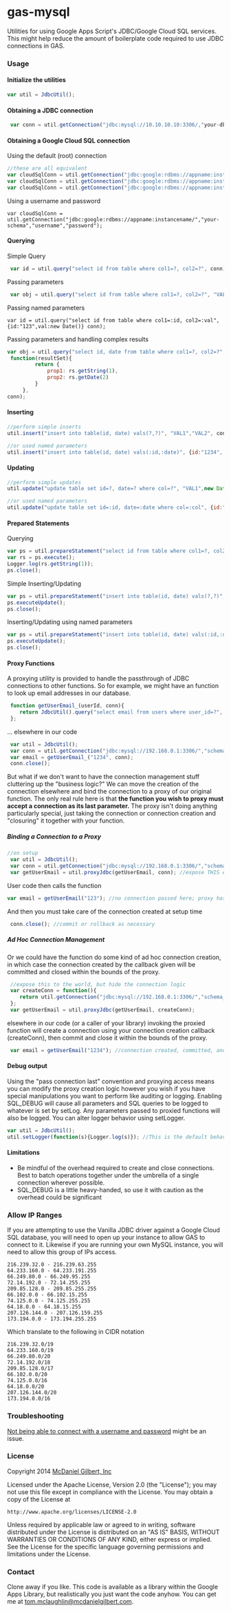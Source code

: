 gas-mysql
=========

Utilities for using Google Apps Script's JDBC/Google Cloud SQL services.  This might help reduce the amount of boilerplate code required to use JDBC connections in GAS.

### Usage
#### Initialize the utilities
```javascript
var util = JdbcUtil();
```

#### Obtaining a JDBC connection 
```javascript
 var conn = util.getConnection("jdbc:mysql://10.10.10.10:3306/,"your-db-schema","preferablynotroot","password");
```

#### Obtaining a Google Cloud SQL connection
Using the default (root) connection
```javascript
//these are all equivalent
var cloudSqlConn = util.getConnection("jdbc:google:rdbms://appname:instancename", "your-schema");
var cloudSqlConn = util.getConnection("jdbc:google:rdbms://appname:instancename/", "your-schema");
var cloudSqlConn = util.getConnection("jdbc:google:rdbms://appname:instancename/your-schema");
```

Using a username and password
```
var cloudSqlConn = util.getConnection("jdbc:google:rdbms://appname:instancename/","your-schema","username","password");
```


#### Querying
Simple Query
```javascript
 var id = util.query("select id from table where col1=?, col2=?", conn);
 ```

Passing parameters
```javascript 
 var obj = util.query("select id from table where col1=?, col2=?", "VAL1","VAL2",conn);
```

Passing named parameters
```
var id = util.query("select id from table where col1=:id, col2=:val", {id:"123",val:new Date()} conn);
```


Passing parameters and handling complex results
```javascript
var obj = util.query("select id, date from table where col1=?, col2=?", "VAL1","VAL2"
 function(resultSet){
         return {
             prop1: rs.getString(1),
             prop2: rs.getDate(2)
         }
     },
conn);
```

#### Inserting
```javascript
//perform simple inserts
util.insert("insert into table(id, date) vals(?,?)", "VAL1","VAL2", conn);

//or used named parameters
util.insert("insert into table(id, date) vals(:id,:date)", {id:"1234", date:new Date()}, conn);
```

#### Updating
```javascript
//perform simple updates
util.update("update table set id=?, date=? where col=?", "VAL1",new Date(), "VAL2" conn);

//or used named parameters
util.update("update table set id=:id, date=:date where col=:col", {id:"VAL1",date:new Date(),col: "VAL2"} conn);
```

#### Prepared Statements
Querying
```javascript
var ps = util.prepareStatement("select id from table where col1=?, col2=?", "VAL1","VAL2", conn);
var rs = ps.execute();
Logger.log(rs.getString(1));
ps.close();
```
Simple Inserting/Updating
```javascript
var ps = util.prepareStatement("insert into table(id, date) vals(?,?)", "VAL1","VAL2", conn);
ps.executeUpdate();
ps.close(); 
```
Inserting/Updating using named parameters
```javascript
var ps = util.prepareStatement("insert into table(id, date) vals(:id,:date)",  {id:"1234", date:new Date()}, conn);
ps.executeUpdate();
ps.close();
```
#### Proxy Functions

A proxying utility is provided to handle the passthrough of JDBC connections
to other functions.  So for example, we might have an function to look up
email addresses in our database.

```javascript
 function getUserEmail_(userId, conn){
	return JdbcUtil().query("select email from users where user_id=?", userId, conn);
 };

```

... elsewhere in our code
```javascript
 var util = JdbcUtil(); 
 var conn = util.getConnection("jdbc:mysql://192.168.0.1:3306/","schema_name","username","password");
 var email = getUserEmail_("1234", conn);
 conn.close();

```

But what if we don't want to have the connection management stuff cluttering up the 
"business logic?"  We can move the creation of the connection elsewhere and
bind the connection to a proxy of our original function.  The only real rule here
is that **the function you wish to proxy must accept a connection as its last parameter.**
The proxy isn't doing anything particularly special, just taking the connection or
connection creation and "closuring" it together with your function.

##### Binding a Connection to a Proxy
```javascript
//on setup
 var util = JdbcUtil(); 
 var conn = util.getConnection("jdbc:mysql://192.168.0.1:3306/","schema_name","username","password");
 var getUserEmail = util.proxyJdbc(getUserEmail, conn); //expose THIS externally, then clean up conn on teardown
```

User code then calls the function
```javascript
var email = getUserEmail("123"); //no connection passed here; proxy has one from above
```

And then you must take care of the connection created at setup time
```javascript
 conn.close(); //commit or rollback as necessary
```

##### Ad Hoc Connection Management
 Or we could have the function do some kind of ad hoc connection creation, in which case the
 connection created by the callback given will be committed and closed within the bounds of the proxy. 

```javascript
 //expose this to the world, but hide the connection logic
 var createConn = function(){
    return util.getConnection("jdbc:mysql://192.168.0.1:3306/","schema_name","username","password");
 }; 
 var getUserEmail = util.proxyJdbc(getUserEmail, createConn);
```

 elsewhere in our code (or a caller of your library) invoking the proxied function
will create a connection using your connection creation callback (createConn), then
commit and close it within the bounds of the proxy.
 
```javascript
 var email = getUserEmail("1234"); //connection created, committed, and closed within the bounds of the proxy
```

#### Debug output
Using the "pass connection last" convention and proxying access means you can
modify the proxy creation logic however you wish if you have special manipulations
you want to perform like auditing or logging.  Enabling SQL_DEBUG will cause
all parameters and SQL queries to be logged to whatever is set by setLog.  Any
parameters passed to proxied functions will also be logged.  You can alter
logger behavior using setLogger.

```javascript
var util = JdbcUtil();
util.setLogger(function(s){Logger.log(s)}); //This is the default behavior, but you might want to investigate logging to a spreadsheet
```

#### Limitations
* Be mindful of the overhead required to create and close connections.  Best to batch operations together under the umbrella of a single connection wherever possible.
* SQL_DEBUG is a little heavy-handed, so use it with caution as the overhead could be significant


### Allow IP Ranges

If you are attempting to use the Vanilla JDBC driver against a Google Cloud SQL database, you will need
to open up your instance to allow GAS to connect to it.  Likewise if you are running your own
MySQL instance, you will need to allow this group of IPs access.

```
216.239.32.0 - 216.239.63.255
64.233.160.0 - 64.233.191.255
66.249.80.0 - 66.249.95.255
72.14.192.0 - 72.14.255.255
209.85.128.0 - 209.85.255.255
66.102.0.0 - 66.102.15.255
74.125.0.0 - 74.125.255.255
64.18.0.0 - 64.18.15.255
207.126.144.0 - 207.126.159.255
173.194.0.0 - 173.194.255.255
```
Which translate to the following in CIDR notation

```
216.239.32.0/19
64.233.160.0/19
66.249.80.0/20
72.14.192.0/18
209.85.128.0/17
66.102.0.0/20
74.125.0.0/16
64.18.0.0/20
207.126.144.0/20
173.194.0.0/16
```

### Troubleshooting
[Not being able to connect with a username and password](https://code.google.com/p/google-apps-script-issues/issues/detail?id=3879&q=connect%20cloud%20sql&colspec=Stars%20Opened%20ID%20Type%20Status%20Summary%20Component%20Owner) might be an issue.

### License
Copyright 2014 [McDaniel Gilbert, Inc](http://mcdanielgilbert.com)

Licensed under the Apache License, Version 2.0 (the "License");
you may not use this file except in compliance with the License.
You may obtain a copy of the License at

    http://www.apache.org/licenses/LICENSE-2.0

Unless required by applicable law or agreed to in writing, software
distributed under the License is distributed on an "AS IS" BASIS,
WITHOUT WARRANTIES OR CONDITIONS OF ANY KIND, either express or implied.
See the License for the specific language governing permissions and
limitations under the License.

### Contact
Clone away if you like.  This code is available as a library within the Google Apps Library, but realistically you just want the code anyhow.  You can get me at [tom.mclaughlin@mcdanielgilbert.com](tom.mclaughlin@mcdanielgilbert.com).
